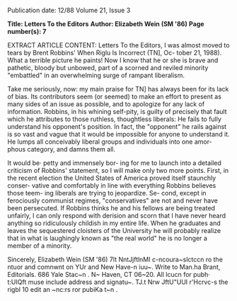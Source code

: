 Publication date: 12/88
Volume 21, Issue 3

**Title: Letters To the Editors**
**Author: Elizabeth Wein (SM '86)**
**Page number(s): 7**

EXTRACT ARTICLE CONTENT:
Letters 
To the Editors, 
I was almost moved to tears by Brent 
Robbins' When Riglu Is Incorrect (TN], Oc-
tober 21, 1988). What a terrible picture 
he paints! Now I know that he or she is 
brave and pathetic, bloody but unbowed, 
part of a scorned and reviled minority 
"embattled" in an overwhelming surge of 
rampant liberalism. 

Take me seriously, now: my main 
praise for TN] has always been for its 
lack of bias. Its contributors seem (or 
seemed) to make an effort to present as 
many sides of an issue as possible, and to 
apologize for any lack of information. 
Robbins, in his whining self-pity, is guilty 
of precisely that fault which he attributes 
to those ruthless, thoughtless liberals: He 
fails to fully understand his opponent's 
position. In fact, the "opponent" he rails 
against is so vast and vague that it would 
be impossible for anyone to understand 
it. He lumps all conceivably liberal 
groups and individuals into one amor-
phous category, and damns them all. 

It would be· petty and immensely bor-
ing for me to launch into a detailed 
criticism of Robbins' statement, so I will 
make only two more points. First, in the 
recent election the United States of 
America proved itself staunchly conser-
vative and comfortably in line with 
everything Robbins believes those teem-
ing liberals are trying to jeopardize. Se-
cond, except in ferociously communist 
regimes, "conservatives" are not and 
never have been persecuted. If Robbins 
thinks he and his fellows are being 
treated unfairly, I can only respond with 
derision and scorn that I have never 
heard anything so ridiculously childish in 
my entire life. When he graduates and 
leaves the sequestered cloisters of the 
University he will probably realize that in 
what is laughingly known as "the real 
world" he is no longer a member of a 
minority. 

Sincerely, 
Elizabeth Wein (SM '86) 
7lt NntJjftlnMI c-ncoura~slctccn ro the ntuor and comnwnt on 
YUr and New Have-n iuu~. Write to Man.ha Brant, Editorials. 
686 Yale Stac~n . N~ Haven, CT 06~20. All lcucn for pubh· 
t:UIQft muse include address and signatu~. TJ.t Nrw JftU"UUI 
r'Hcrvc-s the rigbl 10 edit an ~nc:rs ror pubiKa t~n .